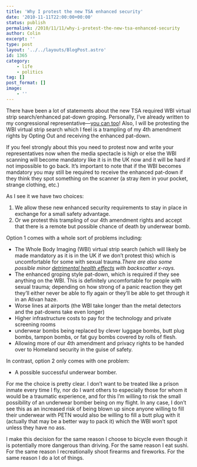 ```yaml
---
title: 'Why I protest the new TSA enhanced security'
date: '2010-11-11T22:00:00+00:00'
status: publish
permalink: /2010/11/11/why-i-protest-the-new-tsa-enhanced-security
author: Colin
excerpt: ''
type: post
layout: '../../layouts/BlogPost.astro'
id: 1365
category:
    - life
    - politics
tag: []
post_format: []
image:
    - ''
---
```

There have been a lot of statements about the new TSA required WBI virtual strip search/enhanced pat-down groping. Personally, I’ve already written to my congressional representative—[you can too](https://writerep.house.gov/writerep/welcome.shtml "find your Representative's contact information")! Also, I will be protesting the WBI virtual strip search which I feel is a trampling of my 4th amendment rights by Opting Out and receiving the enhanced pat-down.

If you feel strongly about this you need to protest now and write your representatives now when the media spectacle is high or else the WBI scanning will become mandatory like it is in the UK now and it will be hard if not impossible to go back. It’s important to note that if the WBI becomes mandatory you may still be required to receive the enhanced pat-down if they think they spot something on the scanner (a stray item in your pocket, strange clothing, etc.)

As I see it we have two choices:

1. We allow these new enhanced security requirements to stay in place in exchange for a small safety advantage.
2. Or we protest this trampling of our 4th amendment rights and accept that there is a remote but possible chance of death by underwear bomb.

Option 1 comes with a whole sort of problems including:

- The Whole Body Imaging (WBI) virtual strip search (which will likely be made mandatory as it is in the UK if we don’t protest this) which is uncomfortable for some with sexual trauma.*There are also some possible minor [detrimental health effects](https://blip.tv/file/3379880) with backscatter x-rays.*
- The enhanced groping style pat-down, which is required if they see anything on the WBI. This is definitely uncomfortable for people with sexual trauma; depending on how strong of a panic reaction they get they’ll either never be able to fly again or they’ll be able to get through it in an Ativan haze.
- Worse lines at airports (the WBI take longer than the metal detectors and the pat-downs take even longer)
- Higher infrastructure costs to pay for the technology and private screening rooms
- underwear bombs being replaced by clever luggage bombs, butt plug bombs, tampon bombs, or fat guy bombs covered by rolls of flesh.
- Allowing more of our 4th amendment and privacy rights to be handed over to Homeland security in the guise of safety.

In contrast, option 2 only comes with one problem:

- A possible successful underwear bomber.

For me the choice is pretty clear. I don’t want to be treated like a prison inmate every time I fly, nor do I want others to especially those for whom it would be a traumatic experience, and for this I’m willing to risk the small possibility of an underwear bomber being on my flight. In any case, I don’t see this as an increased risk of being blown up since anyone willing to fill their underwear with PETN would also be willing to fill a butt plug with it (actually that may be a better way to pack it) which the WBI won’t spot unless they have no ass.

I make this decision for the same reason I choose to bicycle even though it is potentially more dangerous than driving. For the same reason I eat sushi. For the same reason I recreationally shoot firearms and fireworks. For the same reason I do a lot of things.